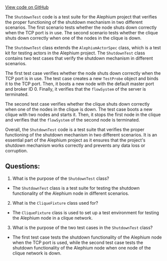 [View code on GitHub](https://github.com/alephium/alephium/app/src/it/scala/org/alephium/app/ShutdownTest.scala)

The `ShutdownTest` code is a test suite for the Alephium project that verifies the proper functioning of the shutdown mechanism in two different scenarios. The first scenario tests whether the node shuts down correctly when the TCP port is in use. The second scenario tests whether the clique shuts down correctly when one of the nodes in the clique is down.

The `ShutdownTest` class extends the `AlephiumActorSpec` class, which is a test kit for testing actors in the Alephium project. The `ShutdownTest` class contains two test cases that verify the shutdown mechanism in different scenarios.

The first test case verifies whether the node shuts down correctly when the TCP port is in use. The test case creates a new `TestProbe` object and binds it to the TCP port. Then, it boots a new node with the default master port and broker ID 0. Finally, it verifies that the `flowSystem` of the server is terminated.

The second test case verifies whether the clique shuts down correctly when one of the nodes in the clique is down. The test case boots a new clique with two nodes and starts it. Then, it stops the first node in the clique and verifies that the `flowSystem` of the second node is terminated.

Overall, the `ShutdownTest` code is a test suite that verifies the proper functioning of the shutdown mechanism in two different scenarios. It is an essential part of the Alephium project as it ensures that the project's shutdown mechanism works correctly and prevents any data loss or corruption.
## Questions: 
 1. What is the purpose of the `ShutdownTest` class?
- The `ShutdownTest` class is a test suite for testing the shutdown functionality of the Alephium node in different scenarios.

2. What is the `CliqueFixture` class used for?
- The `CliqueFixture` class is used to set up a test environment for testing the Alephium node in a clique network.

3. What is the purpose of the two test cases in the `ShutdownTest` class?
- The first test case tests the shutdown functionality of the Alephium node when the TCP port is used, while the second test case tests the shutdown functionality of the Alephium node when one node of the clique network is down.